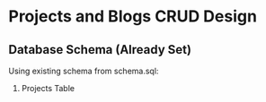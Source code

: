 # Projects and Blogs CRUD Design

## Database Schema (Already Set)
Using existing schema from schema.sql:

1. Projects Table